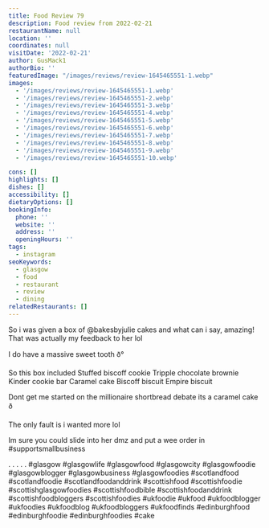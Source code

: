 ```yaml
---
title: Food Review 79
description: Food review from 2022-02-21
restaurantName: null
location: ''
coordinates: null
visitDate: '2022-02-21'
author: GusMack1
authorBio: ''
featuredImage: "/images/reviews/review-1645465551-1.webp"
images:
  - '/images/reviews/review-1645465551-1.webp'
  - '/images/reviews/review-1645465551-2.webp'
  - '/images/reviews/review-1645465551-3.webp'
  - '/images/reviews/review-1645465551-4.webp'
  - '/images/reviews/review-1645465551-5.webp'
  - '/images/reviews/review-1645465551-6.webp'
  - '/images/reviews/review-1645465551-7.webp'
  - '/images/reviews/review-1645465551-8.webp'
  - '/images/reviews/review-1645465551-9.webp'
  - '/images/reviews/review-1645465551-10.webp'

cons: []
highlights: []
dishes: []
accessibility: []
dietaryOptions: []
bookingInfo:
  phone: ''
  website: ''
  address: ''
  openingHours: ''
tags:
  - instagram
seoKeywords:
  - glasgow
  - food
  - restaurant
  - review
  - dining
relatedRestaurants: []
---
```

So i was given a box of @bakesbyjulie cakes and what can i say, amazing! That was actually my feedback to her lol 

I do have a massive sweet tooth ð°

So this box included
Stuffed biscoff cookie
Tripple chocolate brownie
Kinder cookie bar
Caramel cake
Biscoff biscuit 
Empire biscuit

Dont get me started on the millionaire shortbread debate its a caramel cake ð

The only fault is i wanted more lol

Im sure you could slide into her dmz and put a wee order in #supportsmallbusiness 

.
.
.
.
.
#glasgow #glasgowlife #glasgowfood #glasgowcity #glasgowfoodie #glasgowblogger #glasgowbusiness #glasgowfoodies #scotlandfood #scotlandfoodie #scotlandfoodanddrink #scottishfood #scottishfoodie #scottishglasgowfoodies #scottishfoodbible #scottishfoodanddrink #scottishfoodbloggers #scottishfoodies #ukfoodie #ukfood #ukfoodblogger #ukfoodies #ukfoodblog #ukfoodbloggers #ukfoodfinds #edinburghfood #edinburghfoodie #edinburghfoodies #cake
